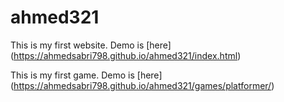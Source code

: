 # ahmed321

This is my first website. Demo is [here] (https://ahmedsabri798.github.io/ahmed321/index.html)

This is my first game. Demo is [here] (https://ahmedsabri798.github.io/ahmed321/games/platformer/)
